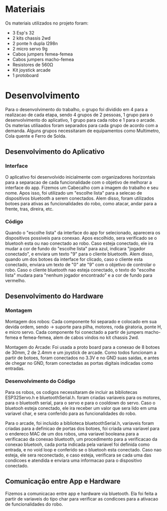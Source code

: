 
# Materiais

Os materiais utilizados no projeto foram:
- 3 Esp's 32 
- 2 kits chassis 2wd
- 2 ponte h dupla l298n
- 2 micro servo 9g
- Cabos jumpers femea-femea
- Cabos jumpers macho-femea
- Resistores de 560Ω
- Kit joystick arcade
- 1 protoboard

# Desenvolvimento

Para o desenvolvimento do trabalho, o grupo foi dividido em 4 para a realizacao de cada etapa, sendo 4 grupos de 2 pessoas, 1 grupo para o desenvolvimento do aplicativo, 1 grupo para cada robo e 1 para o arcade. Os materias utiliaados foram separados para cada grupo de acordo com a demanda. Alguns grupos necessitaram de equipamentos como Multimetro, Cola quente e Ferro de Solda.

## Desenvolvimento do Aplicativo

### Interface

O aplicativo foi desenvolvido inicialmente com organizadores horizontais para a separacao de cada funcionalidade com o objetivo de melhorar a interface do app. Fizemos um Cabecalho com a imagem do trabalho e seu nome. Apos isso, foi utilizado um "escolhe lista" para a selecao de dispositivos bluetooth a serem conectados. Alem disso, foram utilizados botoes para ativas as funcionalidades do robo, como atacar, andar para a frente, tras, direira, etc.

### Código

Quando o "escolhe lista" da interface do app for selecionado, aparecera os dispositivos possiveis para conexao. Apos escolhido, sera verificado se o bluetooh esta ou nao conectado ao robo. Caso esteja conectado, ele ira mudar a cor de fundo do "escolhe lista" para azul, indicara "jogador conectado", e enviara um texto "9" para o cliente bluetooth. Alem disso, quando um dos botoes da interface for clicado, caso o cliente esta conectado, enviara um texto de "0" ate "9" com o objetivo de controlar o robo. Caso o cliente bluetooth nao esteja conectado, o texto do "escolhe lista" mudara para "nenhum jogador encontrado" e a cor de fundo para vermelho.

## Desenvolvimento do Hardware

### Montagem

Montagem dos robos: Cada componente foi separado e colocado em sua devida ordem, sendo -> suporte para pilha, motores, roda giratoria, ponte H, e micro servo. Cada componente foi conectado a partir de jumpers macho-femea e femea-femea, alem de cabos vindos no kit chassis 2wd.

Montagem do Arcade: Foi usada a proto board para a conexao de 8 botoes de 30mm, 2 de 2.4mm e um joystick de arcade. Como todos funcionam a partir de botoes, foram conectados no 3.3V e no GND suas saidas, e antes de chegar no GND, foram conectadas as portas digitais indicadas como entradas.

### Desenvolvimento do Código

Para os robos, os codigos necessitaram de incluir as bibliotecas ESP32Servo.h e bluetoothSerial.h. foram criadas variaveis para os motores, para o bluetooth serial, para o servo e para o cooldown do servo. Caso o bluetooh esteja conectado, ele ira receber um valor que sera lido em uma variavel char, e sera conferido para as funcionalidades do robo.

Para o arcade, foi incluido a biblioteca bluetoothSerial.h, variaveis foram criadas para a definicao de portas dos botoes, foi criada uma variavel para o endereco MAC de um dos robos, uma variavel booleana para a verificacao da conexao bluetooth, um procedimento para a verificacao da conexao bluetooh, cada porta indicada pela variavel foi definida como entrada, e no void loop e conferido se o bluetooh esta conectado. Caso nao esteja, ele sera reconectado, e caso esteja, verificara se cada uma das condicoes e atendida e enviara uma informacao para o dispositivo conectado.

## Comunicação entre App e Hardware

Fizemos a comunicacao entre app e hardware via bluetooth. Ela foi feita a partir de variaveis do tipo char para verificar as condicoes para a ativacao de funcionalidades do robo.
